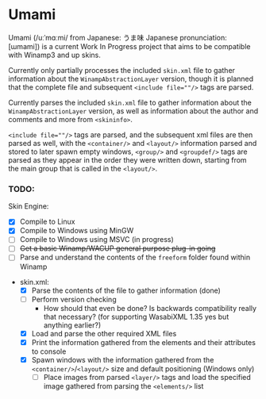# Umami

Umami (/uːˈmɑːmi/ from Japanese: うま味 Japanese pronunciation: [ɯmami]) is a current Work In Progress project that aims to be compatible with Winamp3 and up skins.

Currently only partially processes the included ``skin.xml`` file to gather information about the ``WinampAbstractionLayer`` version, though it is planned that the complete file and subsequent ``<include file=""/>`` tags are parsed.

Currently parses the included ``skin.xml`` file to gather information about the ``WinampAbstractionLayer`` version, as well as information about the author and comments and more from ``<skininfo>``.

``<include file=""/>`` tags are parsed, and the subsequent xml files are then parsed as well, with the ``<container/>`` and ``<layout/>`` information parsed and stored to later spawn empty windows, ``<group/>`` and ``<groupdef/>`` tags are parsed as they appear in the order they were written down, starting from the main group that is called in the ``<layout/>``.

### TODO:
Skin Engine:
- [x] Compile to Linux
- [x] Compile to Windows using MinGW
- [ ] Compile to Windows using MSVC (in progress)
- [ ] ~~Get a basic Winamp/WACUP general purpose plug-in going~~
- [ ] Parse and understand the contents of the ``freeform`` folder found within Winamp
- skin.xml:
  - [x] Parse the contents of the file to gather information (done)
  - [ ] Perform version checking
    - How should that even be done? Is backwards compatibility really that necessary? (for supporting WasabiXML 1.35 yes but anything earlier?)
  - [x] Load and parse the other required XML files
  - [x] Print the information gathered from the elements and their attributes to console
  - [x] Spawn windows with the information gathered from the ``<container/>``/``<layout/>`` size and default positioning (Windows only)
    - [ ] Place images from parsed ``<layer/>`` tags and load the specified image gathered from parsing the ``<elements/>`` list
